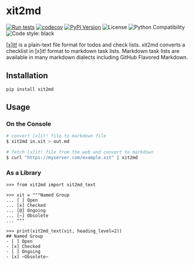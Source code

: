 # xit2md

[![Run tests](https://github.com/chris48s/xit2md/actions/workflows/test.yml/badge.svg?branch=main)](https://github.com/chris48s/xit2md/actions/workflows/test.yml)
[![codecov](https://codecov.io/gh/chris48s/xit2md/branch/main/graph/badge.svg?token=8W93RI841H)](https://codecov.io/gh/chris48s/xit2md)
[![PyPI Version](https://img.shields.io/pypi/v/xit2md.svg)](https://pypi.org/project/xit2md/)
![License](https://img.shields.io/pypi/l/xit2md.svg)
![Python Compatibility](https://img.shields.io/badge/dynamic/json?query=info.requires_python&label=python&url=https%3A%2F%2Fpypi.org%2Fpypi%2Fxit2md%2Fjson)
![Code style: black](https://img.shields.io/badge/code%20style-black-000000.svg)

[[x]it!](https://xit.jotaen.net/) is a plain-text file format for todos and check lists. xit2md converts a checklist in [x]it! format to markdown task lists. Markdown task lists are available in many markdown dialects including GitHub Flavored Markdown.

## Installation

```
pip install xit2md
```

## Usage

### On the Console

```sh
# convert [x]it! file to markdown file
$ xit2md in.xit > out.md

# fetch [x]it! file from the web and convert to markdown
$ curl "https://myserver.com/example.xit" | xit2md
```

### As a Library

```pycon
>>> from xit2md import xit2md_text

>>> xit = """Named Group
... [ ] Open
... [x] Checked
... [@] Ongoing
... [~] Obsolete
... """

>>> print(xit2md_text(xit, heading_level=2))
## Named Group
- [ ] Open
- [x] Checked
- [ ] Ongoing
- [x] ~Obsolete~
```
